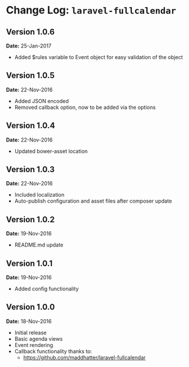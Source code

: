 Change Log: `laravel-fullcalendar`
==================================

## Version 1.0.6

**Date:** 25-Jan-2017

- Added $rules variable to Event object for easy validation of the object

## Version 1.0.5

**Date:** 22-Nov-2016

- Added JSON encoded
- Removed callback option, now to be added via the options 

## Version 1.0.4

**Date:** 22-Nov-2016

- Updated bower-asset location

## Version 1.0.3

**Date:** 22-Nov-2016

- Included localization 
- Auto-publish configuration and asset files after composer update 

## Version 1.0.2

**Date:** 19-Nov-2016

- README.md update

## Version 1.0.1

**Date:** 19-Nov-2016

- Added config functionality

## Version 1.0.0

**Date:** 18-Nov-2016

- Initial release
- Basic agenda views
- Event rendering
- Callback functionality thanks to:
    - https://github.com/maddhatter/laravel-fullcalendar